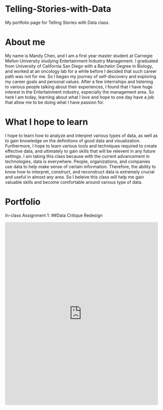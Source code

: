 # Telling-Stories-with-Data
My portfolio page for Telling Stories with Data class.

# About me
My name is Mandy Chen, and I am a first year master student at Carnegie Mellon University studying Entertainment Industry Management. I graduated from University of California San Diego with a Bachelor Degree in Biology, and worked at an oncology lab for a while before I decided that such career path was not for me. So I began my journey of self-discovery and exploring my career goals and personal values. After a few internships and listening to various people talking about their experiences, I found that I have huge interest in the Entertainment industry, especially the management area. So here I am today, learning about what I love and hope to one day have a job that allow me to be doing what I have passion for.

# What I hope to learn
I hope to learn how to analyze and interpret various types of data, as well as to gain knowledge on the definitions of good data and visualization. Furthermore, I hope to learn various tools and techniques required to create effective data, and ultimately to gain skills that will be relevent in any future settings. 
I am taking this class because with the current advancement in technologies, data is everywhere. People, organizations, and companies use data to help make sense of certain information. Therefore, the ability to know how to interpret, construct, and reconstruct data is extremely crucial and useful in almost any area. So I beleive this class will help me gain valuable skills and become comfortable around various type of data.

# Portfolio
In-class Assignment 1: ##Data Critique Redesign
<iframe title="Brazil's Golden Oldie Blowout" aria-label="chart" id="datawrapper-chart-DlblA" src="https://datawrapper.dwcdn.net/DlblA/1/" scrolling="no" frameborder="0" style="width: 0; min-width: 100% !important; border: none;" height="600"></iframe><script type="text/javascript">!function(){"use strict";window.addEventListener("message",(function(a){if(void 0!==a.data["datawrapper-height"])for(var e in a.data["datawrapper-height"]){var t=document.getElementById("datawrapper-chart-"+e)||document.querySelector("iframe[src*='"+e+"']");t&&(t.style.height=a.data["datawrapper-height"][e]+"px")}}))}();
</script>
